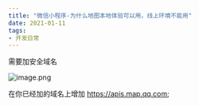 ```yaml
---
title: "微信小程序-为什么地图本地体验可以用，线上环境不能用"
date: 2021-01-11
tags: 
- 开发日常
---
```

需要加安全域名

![image.png](https://upload-images.jianshu.io/upload_images/15312191-846a995e89f0ff8f.png?imageMogr2/auto-orient/strip%7CimageView2/2/w/1240)

在你已经加的域名上增加
https://apis.map.qq.com;

